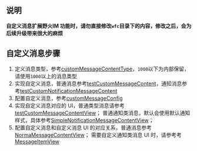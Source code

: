 ## 说明

**自定义消息扩展野火IM 功能时，请勿直接修改`wfc`目录下的内容，修改之后，会为后续升级带来很大的麻烦**

## 自定义消息步骤

1. 定义消息类型，参考[customMessageContentType](customMessageContentType.ets)，`1000`以下为内部保留，请使用`1000`以上的消息类型
2. 实现自定义消息，普通消息参考[testCustomMessageContent](testCustomMessageContent.ets)，通知消息参考[testCustomNotificationMessageContent](testCustomNotificationMessageContent.ets)
3. 配置自定义消息，参考[customMessageConfig](customMessageConfig.ets)
4. 实现自定义消息对应的 UI，普通类型消息请参考[testCustomMessageContentView](../../../../../entry/src/main/ets/pages/conversation/custom_message/testCustomMessageContentView.ets)；
   普通通知类消息，默认会使用默认通知样式，具体参考[SimpleNotificationMessageContentView](../../../../../entry/src/main/ets/pages/conversation/message/SimpleNotificationMessageContentView.ets)；
5. 配置自定义消息和自定义消息 UI 的对应关系，普通消息参考[NormaMessageContentView](../../../../../entry/src/main/ets/pages/conversation/message/NormalMessageContentView.ets)；
   需要自定义通知类消息 UI 时，请参考考[MessageItemView](../../../../../entry/src/main/ets/pages/conversation/ConversationPage.ets)
